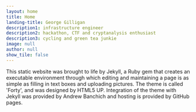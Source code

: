 ```yaml
---
layout: home
title: Home
landing-title: George Gilligan
description1: infrastructure engineer
description2: hackathon, CTF and cryptanalysis enthusiast
description3: cycling and green tea junkie
image: null
author: null
show_tile: false
---
```

This static website was brought to life by Jekyll, a Ruby gem that creates an executable environment through which editing and maintaining a page is as simple as filling in text boxes and uploading pictures. The theme is called 'Forty', and was designed by HTML5 UP. Integration of the theme with Jekyll was provided by Andrew Banchich and hosting is provided by GitHub pages.

